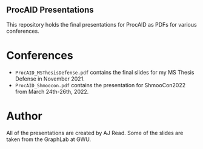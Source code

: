 ## ProcAID Presentations

This repository holds the final presentations for ProcAID as PDFs for various conferences. 

# Conferences

- ```ProcAID_MSThesisDefense.pdf``` contains the final slides for my MS Thesis Defense in November 2021. 
- ```ProcAID_Shmoocon.pdf``` contains the presentation for ShmooCon2022 from March 24th-26th, 2022. 

# Author

All of the presentations are created by AJ Read. Some of the slides are taken from the GraphLab at GWU. 